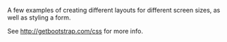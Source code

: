 A few examples of creating different layouts for different screen sizes, as well as styling a form.

See http://getbootstrap.com/css for more info.
